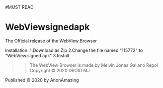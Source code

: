 #MUST READ
# WebViewsignedapk
The Official release of the WebView Browser

Installation:
1.Download as Zip
2.Change the file named "115772" to "WebView.signed.apk"
3.Install

>>The WebView Browser is made by Melvin Jones Gallano Repol
Copyright © 2020 DROID MJ

Published © 2020 by AnonAmazing
